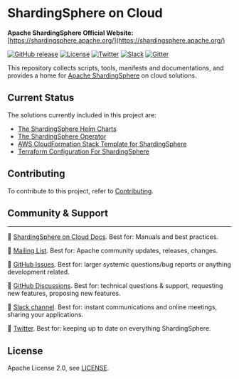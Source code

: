 # ShardingSphere on Cloud

**Apache ShardingSphere Official Website:** [https://shardingsphere.apache.org/](https://shardingsphere.apache.org/)

[![GitHub release](https://img.shields.io/github/release/apache/shardingsphere-on-cloud.svg)](https://github.com/apache/shardingsphere-on-cloud/releases)
[![License](https://img.shields.io/badge/license-Apache%202-4EB1BA.svg)](https://www.apache.org/licenses/LICENSE-2.0.html)
[![Twitter](https://img.shields.io/twitter/url/https/twitter.com/ShardingSphere.svg?style=social&label=Follow%20%40ShardingSphere)](https://twitter.com/ShardingSphere)
[![Slack](https://img.shields.io/badge/%20Slack-ShardingSphere%20Channel-blueviolet)](https://join.slack.com/t/apacheshardingsphere/shared_invite/zt-sbdde7ie-SjDqo9~I4rYcR18bq0SYTg)
[![Gitter](https://badges.gitter.im/shardingsphere/shardingsphere.svg)](https://gitter.im/shardingsphere/Lobby)

This repository collects scripts, tools, manifests and documentations, and provides a home for [Apache ShardingSphere](https://shardingsphere.apache.org/) on cloud solutions.

## Current Status

The solutions currently included in this project are:

* [The ShardingSphere Helm Charts](https://github.com/apache/shardingsphere-on-cloud/tree/main/charts/apache-shardingsphere-proxy-charts)
* [The ShardingSphere Operator](https://github.com/apache/shardingsphere-on-cloud/tree/main/shardingsphere-operator)
* [AWS CloudFormation Stack Template for ShardingSphere](https://github.com/apache/shardingsphere-on-cloud/tree/main/cloudformation)
* [Terraform Configuration For ShardingSphere](https://github.com/apache/shardingsphere-on-cloud/tree/main/terraform)

## Contributing

To contribute to this project, refer to [Contributing](CONTRIBUTING.md).

## Community & Support

<hr>

:link: [ShardingSphere on Cloud Docs](https://shardingsphere.apache.org/oncloud/current/en/overview/). Best for: Manuals and best practices.

:link: [Mailing List](https://shardingsphere.apache.org/community/en/contribute/subscribe/). Best for: Apache community updates, releases, changes.

:link: [GitHub Issues](https://github.com/apache/shardingsphere-on-cloud/issues). Best for: larger systemic questions/bug reports or anything development related.

:link: [GitHub Discussions](https://github.com/apache/shardingsphere-on-cloud/discussions). Best for: technical questions & support, requesting new features, proposing new features.

:link: [Slack channel](https://join.slack.com/t/apacheshardingsphere/shared_invite/zt-sbdde7ie-SjDqo9~I4rYcR18bq0SYTg). Best for: instant communications and online meetings, sharing your applications.

:link: [Twitter](https://twitter.com/ShardingSphere). Best for: keeping up to date on everything ShardingSphere.


## License

Apache License 2.0, see [LICENSE](https://github.com/apache/shardingsphere-on-cloud/blob/main/LICENSE).
